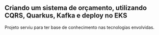 ## Criando um sistema de orçamento, utilizando CQRS, Quarkus, Kafka e deploy no EKS

Projeto serviu para ter base de conhecimento nas tecnologias envolvidas.

